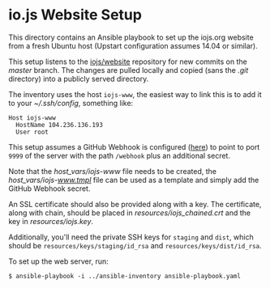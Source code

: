 # io.js Website Setup

This directory contains an Ansible playbook to set up the iojs.org website from a fresh Ubuntu host (Upstart configuration assumes 14.04 or similar).

This setup listens to the [iojs/website](https://github.com/iojs/website) repository for new commits on the *master* branch. The changes are pulled locally and copied (sans the *.git* directory) into a publicly served directory.

The inventory uses the host `iojs-www`, the easiest way to link this is to add it to your *~/.ssh/config*, something like:

```text
Host iojs-www
  HostName 104.236.136.193
  User root
```

This setup assumes a GitHub Webhook is configured ([here](https://github.com/iojs/website/settings/hooks)) to point to port `9999` of the server with the path `/webhook` plus an additional secret.

Note that the *host_vars/iojs-www* file needs to be created, the *host_vars/iojs-www.tmpl* file can be used as a template and simply add the GitHub Webhook secret.

An SSL certificate should also be provided along with a key. The certificate, along with chain, should be placed in *resources/iojs_chained.crt* and the key in *resources/iojs.key*.

Additionally, you'll need the private SSH keys for `staging` and `dist`, which should be `resources/keys/staging/id_rsa` and `resources/keys/dist/id_rsa`.

To set up the web server, run:

```text
$ ansible-playbook -i ../ansible-inventory ansible-playbook.yaml
```
